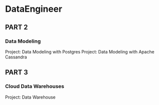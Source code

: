 # DataEngineer

## PART 2
### Data Modeling
Project: Data Modeling with Postgres
Project: Data Modeling with Apache Cassandra

## PART 3
### Cloud Data Warehouses
Project: Data Warehouse
